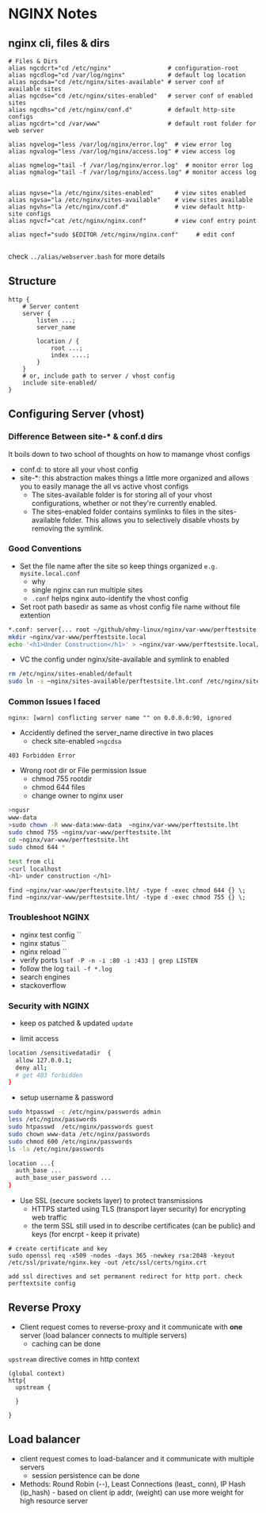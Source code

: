 # NGINX Notes

## nginx cli, files & dirs

```
# Files & Dirs
alias ngcdcrt="cd /etc/nginx"                # configuration-root
alias ngcdlog="cd /var/log/nginx"            # default log location
alias ngcdsa="cd /etc/nginx/sites-available" # server conf of available sites
alias ngcdse="cd /etc/nginx/sites-enabled"   # server conf of enabled sites
alias ngcdhs="cd /etc/nginx/conf.d"          # default http-site configs
alias ngcdrt="cd /var/www"                   # default root folder for web server

alias ngvelog="less /var/log/nginx/error.log"  # view error log
alias ngvalog="less /var/log/nginx/access.log" # view access log

alias ngmelog="tail -f /var/log/nginx/error.log"  # monitor error log
alias ngmalog="tail -f /var/log/nginx/access.log" # monitor access log


alias ngvse="la /etc/nginx/sites-enabled"      # view sites enabled
alias ngvsa="la /etc/nginx/sites-available"    # view sites available
alias ngvhs="la /etc/nginx/conf.d"             # view default http-site configs
alias ngvcf="cat /etc/nginx/nginx.conf"        # view conf entry point

alias ngecf="sudo $EDITOR /etc/nginx/nginx.conf"     # edit conf


```
check `../alias/webserver.bash` for more details


## Structure
```
http {
    # Server content 
    server {
        listen ...;
        server_name
        
        location / {
            root ...;
            index ....;
        }
    }
    # or, include path to server / vhost config 
    include site-enabled/
}
```

## Configuring Server (vhost)
### Difference Between site-* & conf.d dirs

It boils down to two school of thoughts on how to mamange vhost configs
- conf.d: to store all your vhost config
- site-*: this abstraction makes things a little more organized and allows you to easily manage the all vs active vhost configs
  - The sites-available folder is for storing all of your vhost configurations, whether or not they're currently enabled.
  - The sites-enabled folder contains symlinks to files in the sites-available folder. This allows you to selectively disable vhosts by removing the symlink.

### Good Conventions
- Set the file name after the site so keep things organized `e.g. mysite.local.conf`
  - why
  -   single nginx can run multiple sites
  -   `.conf` helps nginx auto-identify the vhost config
- Set root path basedir as same as vhost config file name without file extention 
```bash
*.conf: server{... root ~/github/ohmy-linux/nginx/var-www/perftestsite.local}
mkdir ~nginx/var-www/perftestsite.local
echo '<h1>Under Construction</h1>' > ~nginx/var-www/perftestsite.local/index.html
```
- VC the config under nginx/site-available and symlink to enabled 

```bash
rm /etc/nginx/sites-enabled/default
sudo ln -s ~nginx/sites-available/perftestsite.lht.conf /etc/nginx/sites-enabled/default
```
### Common Issues I faced

`nginx: [warn] conflicting server name "" on 0.0.0.0:90, ignored`

- Accidently defined the server_name directive in two places
  - check site-enabled `>ngcdsa`

`403 Forbidden Error`
- Wrong root dir or File permission Issue
  - chmod 755 rootdir
  - chmod 644 files
  - change owner to nginx user 
```bash
>ngusr 
www-data
>sudo chown -R www-data:www-data  ~nginx/var-www/perftestsite.lht
sudo chmod 755 ~nginx/var-www/perftestsite.lht
cd ~nginx/var-www/perftestsite.lht
sudo chmod 644 *

test from cli
>curl localhost
<h1> under construction </h1>
```

```
find ~nginx/var-www/perftestsite.lht/ -type f -exec chmod 644 {} \;
find ~nginx/var-www/perftestsite.lht/ -type d -exec chmod 755 {} \;

```

### Troubleshoot NGINX

- nginx test config `` 
- nginx status ``
- nginx reload ``
- verify ports `lsof -P -n -i :80 -i :433 | grep LISTEN`
- follow the log `tail -f *.log`
- search engines
- stackoverflow

### Security with NGINX

- keep os patched & updated `update`

- limit access

```bash
location /sensitivedatadir  {
  allow 127.0.0.1;
  deny all;
  # get 403 forbidden
}
```

- setup username & password 

```bash
sudo htpasswd -c /etc/nginx/passwords admin
less /etc/nginx/passwords
sudo htpasswd  /etc/nginx/passwords guest
sudo chown www-data /etc/nginx/passwords
sudo chmod 600 /etc/nginx/passwords
ls -la /etc/nginx/passwords

location ...{
  auth_base ...
  auth_base_user_password ...
}


```

- Use SSL (secure sockets layer) to protect transmissions
  - HTTPS started using TLS (transport layer security) for encrypting web traffic
  - the term SSL still used in to describe certificates (can be public) and keys (for encrpt - keep it private)

```
# create certificate and key
sudo openssl req -x509 -nodes -days 365 -newkey rsa:2048 -keyout /etc/ssl/private/nginx.key -out /etc/ssl/certs/nginx.crt

add ssl directives and set permanent redirect for http port. check perftextsite config

```

## Reverse Proxy 

- Client request comes to reverse-proxy and it communicate with **one** server (load balancer connects to multiple servers)
  - caching can be done

`upstream` directive comes in http context 

```
(global context)
http{
  upstream {

  }

}
```

## Load balancer 
- client request comes to load-balancer and it communicate with multiple servers
  - session persistence can be done
- Methods: Round Robin (--), Least Connections (least_ conn), IP Hash (ip_hash) - based on client ip addr, (weight) can use more weight for high resource server
